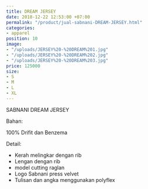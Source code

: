 ```yaml
---
title: DREAM JERSEY
date: 2018-12-22 12:53:00 +07:00
permalink: "/product/jual-sabnani-DREAM-JERSEY.html"
categories:
- apparel
position: 10
image:
- "/uploads/JERSEY%20-%20DREAM%201.jpg"
- "/uploads/JERSEY%20-%20DREAM%202.jpg"
- "/uploads/JERSEY%20-%20DREAM%203.jpg"
price: 125000
size:
- S
- M
- L
- XL
---
```


SABNANI
DREAM JERSEY

Bahan:

100% Drifit dan Benzema


Detail:

- Kerah melingkar dengan rib
- Lengan dengan rib
- model cutting raglan
- Logo Sabnani press velvet
- Tulisan dan angka menggunakan polyflex